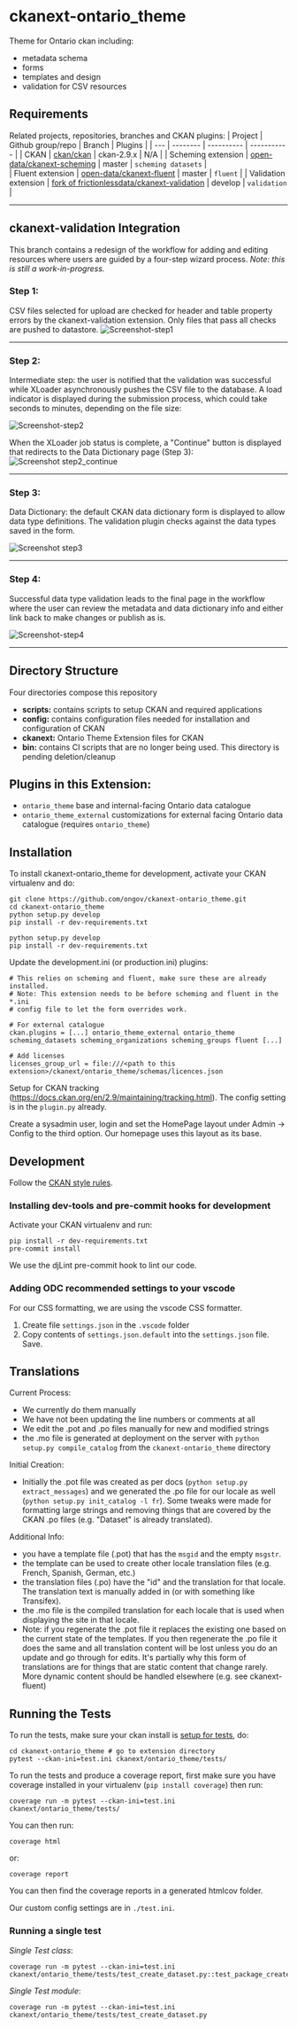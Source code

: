 # ckanext-ontario_theme

Theme for Ontario ckan including:

* metadata schema
* forms
* templates and design
* validation for CSV resources

## Requirements
Related projects, repositories, branches and CKAN plugins:
| Project | Github group/repo | Branch       | Plugins | 
| --- | -------- | ---------- | ----------- | 
| CKAN   | [ckan/ckan](https://github.com/ckan/ckan/)      | ckan-2.9.x | N/A      | 
| Scheming extension   | [open-data/ckanext-scheming](https://github.com/open-data/ckanext-scheming)     | master | `scheming datasets`       |  
| Fluent extension   | [open-data/ckanext-fluent](https://github.com/open-data/ckanext-fluent)     | master | `fluent`       | 
| Validation extension   | [fork of frictionlessdata/ckanext-validation](https://github.com/ongov/ckanext-validation)     | develop | `validation`       | 
 
***
## ckanext-validation Integration

This branch contains a redesign of the workflow for adding and editing resources where
users are guided by a four-step wizard process. _Note: this is still a work-in-progress._

### Step 1: 
CSV files selected for upload are checked for header and table property errors by 
the ckanext-validation extension. Only files that pass all checks are pushed to datastore.
![Screenshot-step1](https://github.com/ongov/ckanext-ontario_theme/assets/1254764/f23f126e-3780-4b84-bc00-93670e2e521b)

***

### Step 2: 
Intermediate step: the user is notified that the validation was successful while XLoader asynchronously pushes the CSV file to the database. A load indicator is displayed during the submission process, which could take seconds to minutes, depending on the file size:

![Screenshot-step2](https://github.com/ongov/ckanext-ontario_theme/assets/1254764/759fb6aa-0cdb-46f1-bae4-2cce15083507)

When the XLoader job status is complete, a "Continue" button is displayed that redirects to the Data Dictionary page (Step 3):
![Screenshot step2_continue](https://github.com/ongov/ckanext-ontario_theme/assets/1254764/1db57110-03d8-4692-8f7e-cbea27a14a01)

***

### Step 3:
Data Dictionary: the default CKAN data dictionary form is displayed to allow data type definitions. The validation plugin checks against the data types saved in the form.

![Screenshot step3](https://github.com/ongov/ckanext-ontario_theme/assets/1254764/42a9d176-a56e-4be6-97ad-603646aacbd9)

***

### Step 4:
Successful data type validation leads to the final page in the workflow where the user can review the metadata and data dictionary info and either link back to make changes or publish as is.

![Screenshot-step4](https://github.com/ongov/ckanext-ontario_theme/assets/1254764/672fbebc-59c8-4521-b578-02881ace8643)

***

## Directory Structure

Four directories compose this repository

* **scripts:** contains scripts to setup CKAN and required applications
* **config:** contains configuration files needed for installation and configuration of CKAN
* **ckanext:** Ontario Theme Extension files for CKAN
* **bin:** contains CI scripts that are no longer being used. This directory is pending deletion/cleanup


## Plugins in this Extension:

* `ontario_theme` base and internal-facing Ontario data catalogue
* `ontario_theme_external` customizations for external facing Ontario data catalogue (requires `ontario_theme`)


## Installation

To install ckanext-ontario_theme for development, activate your CKAN 
virtualenv and do:

```
git clone https://github.com/ongov/ckanext-ontario_theme.git
cd ckanext-ontario_theme
python setup.py develop
pip install -r dev-requirements.txt

python setup.py develop
pip install -r dev-requirements.txt
```

Update the development.ini (or production.ini) plugins:
```
# This relies on scheming and fluent, make sure these are already installed.
# Note: This extension needs to be before scheming and fluent in the *.ini 
# config file to let the form overrides work.

# For external catalogue
ckan.plugins = [...] ontario_theme_external ontario_theme scheming_datasets scheming_organizations scheming_groups fluent [...]

# Add licenses
licenses_group_url = file:///<path to this extension>/ckanext/ontario_theme/schemas/licences.json

```

Setup for CKAN tracking (https://docs.ckan.org/en/2.9/maintaining/tracking.html). The config setting is in the `plugin.py` already.

Create a sysadmin user, login and set the HomePage layout under Admin -> Config to the third option. Our homepage uses this layout as its base.


## Development

Follow the [CKAN style rules](http://docs.ckan.org/en/latest/contributing/css.html#formatting).


### Installing dev-tools and pre-commit hooks for development

Activate your CKAN virtualenv and run:
```
pip install -r dev-requirements.txt
pre-commit install
```

We use the djLint pre-commit hook to lint our code.

### Adding ODC recommended settings to your vscode

For our CSS formatting, we are using the vscode CSS formatter.

1. Create file `settings.json` in the `.vscode` folder
2. Copy contents of `settings.json.default` into the `settings.json` file. Save.


## Translations

Current Process:

* We currently do them manually
* We have not been updating the line numbers or comments at all
* We edit the .pot and .po files manually for new and modified strings
* the .mo file is generated at deployment on the server with `python setup.py compile_catalog` from the `ckanext-ontario_theme` directory

Initial Creation:

* Initially the .pot file was created as per docs (`python setup.py extract_messages`) and we generated the .po file for our locale as well (`python setup.py init_catalog -l fr`). Some tweaks were made for formatting large strings and removing things that are covered by the CKAN .po files (e.g. "Dataset" is already translated).

Additional Info:

* you have a template file (.pot) that has the `msgid` and the empty `msgstr`.
* the template can be used to create other locale translation files (e.g. French, Spanish, German, etc.)
* the translation files (.po) have the "id" and the translation for that locale. The translation text is manually added in (or with something like Transifex).
* the .mo file is the compiled translation for each locale that is used when displaying the site in that locale.
* Note: if you regenerate the .pot file it replaces the existing one based on the current state of the templates. If you then regenerate the .po file it does the same and all translation content will be lost unless you do an update and go through for edits. It's partially why this form of translations are for things that are static content that change rarely. More dynamic content should be handled elsewhere (e.g. see ckanext-fluent)


## Running the Tests

To run the tests, make sure your ckan install is [setup for tests](https://docs.ckan.org/en/latest/contributing/test.html), do:

```
cd ckanext-ontario_theme # go to extension directory
pytest --ckan-ini=test.ini ckanext/ontario_theme/tests/
```

To run the tests and produce a coverage report, first make sure you have
coverage installed in your virtualenv (`pip install coverage`) then run:
```
coverage run -m pytest --ckan-ini=test.ini ckanext/ontario_theme/tests/
```

You can then run:
```
coverage html
```

or:
```
coverage report
```

You can then find the coverage reports in a generated htmlcov folder.

Our custom config settings are in `./test.ini`.

### Running a single test

*Single Test class*:
```
coverage run -m pytest --ckan-ini=test.ini ckanext/ontario_theme/tests/test_create_dataset.py::test_package_create_with_invalid_update_frequency 
```

*Single Test module*:
```
coverage run -m pytest --ckan-ini=test.ini ckanext/ontario_theme/tests/test_create_dataset.py
```
